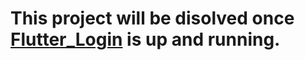 This project will be disolved once [Flutter_Login](https://github.com/jamesrobstewart/flutter-login) is up and running.
=======================================================================================================================
